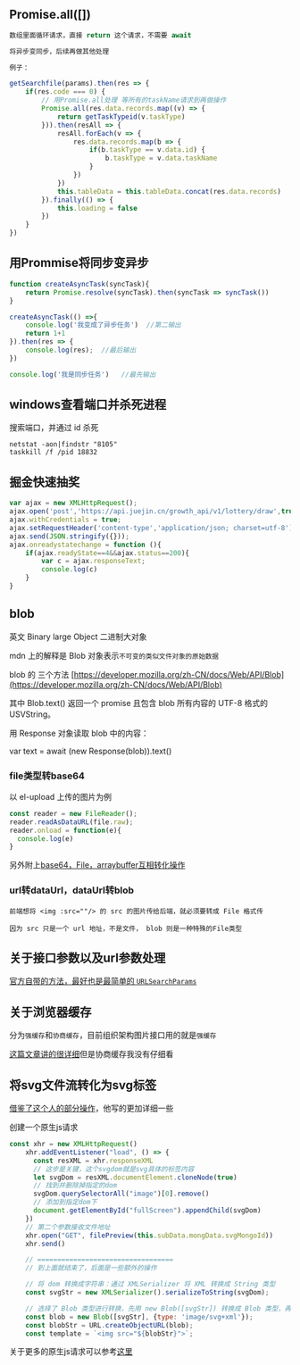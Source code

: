 ## Promise.all([])
```js
数组里面循环请求，直接 return 这个请求，不需要 await

将异步变同步，后续再做其他处理

例子：

getSearchfile(params).then(res => {
    if(res.code === 0) {
        // 用Promise.all处理 等所有的taskName请求到再做操作
        Promise.all(res.data.records.map((v) => {
            return getTaskTypeid(v.taskType)
        })).then(resAll => {
            resAll.forEach(v => {
                res.data.records.map(b => {
                    if(b.taskType == v.data.id) {
                        b.taskType = v.data.taskName
                    }
                })
            })
            this.tableData = this.tableData.concat(res.data.records)
        }).finally(() => {
            this.loading = false
        })
    }
})
```

## 用Prommise将同步变异步
```js
function createAsyncTask(syncTask){
    return Promise.resolve(syncTask).then(syncTask => syncTask())
}

createAsyncTask(() =>{
    console.log('我变成了异步任务')  //第二输出
    return 1+1
}).then(res => {
    console.log(res);  //最后输出
})

console.log('我是同步任务')   //最先输出
```

## windows查看端口并杀死进程

搜索端口，并通过 id 杀死
```
netstat -aon|findstr "8105"
taskkill /f /pid 18832
```

## 掘金快速抽奖
```js
var ajax = new XMLHttpRequest();
ajax.open('post','https://api.juejin.cn/growth_api/v1/lottery/draw',true);
ajax.withCredentials = true;
ajax.setRequestHeader('content-type','application/json; charset=utf-8');
ajax.send(JSON.stringify({}));
ajax.onreadystatechange = function (){
    if(ajax.readyState==4&&ajax.status==200){
        var c = ajax.responseText;
        console.log(c)
    }
}
```

## blob
英文 Binary large Object 二进制大对象

mdn 上的解释是 Blob 对象表示`不可变的类似文件对象的原始数据`

blob 的 三个方法 [https://developer.mozilla.org/zh-CN/docs/Web/API/Blob](https://developer.mozilla.org/zh-CN/docs/Web/API/Blob)

其中 Blob.text() 返回一个 promise 且包含 blob 所有内容的 UTF-8 格式的 USVString。

用 Response 对象读取 blob 中的内容：

var text = await (new Response(blob)).text() 

### file类型转base64
以 el-upload 上传的图片为例
```js
const reader = new FileReader();
reader.readAsDataURL(file.raw);
reader.onload = function(e){
  console.log(e)
}
```
另外附上[base64，File，arraybuffer互相转化操作](https://blog.csdn.net/Dalin0929/article/details/127265602)


### url转dataUrl，dataUrl转blob
```
前端想将 <img :src=""/> 的 src 的图片传给后端，就必须要转成 File 格式传

因为 src 只是一个 url 地址，不是文件， blob 则是一种特殊的File类型
```


## 关于接口参数以及url参数处理

[官方自带的方法，最好也是最简单的 `URLSearchParams`](https://developer.mozilla.org/en-US/docs/Web/API/URLSearchParams)

## 关于浏览器缓存
分为`强缓存`和`协商缓存`，目前组织架构图片接口用的就是`强缓存`

[这篇文章讲的很详细](https://blog.csdn.net/weixin_43788494/article/details/108093729)但是协商缓存我没有仔细看

## 将svg文件流转化为svg标签
[借鉴了这个人的部分操作](https://juejin.cn/post/6844903769885376520)，他写的更加详细一些

创建一个原生js请求
```js
const xhr = new XMLHttpRequest()
    xhr.addEventListener("load", () => {
      const resXML = xhr.responseXML
      // 这步是关键，这个svgdom就是svg具体的标签内容
      let svgDom = resXML.documentElement.cloneNode(true)
      // 找到并删除掉指定的dom
      svgDom.querySelectorAll("image")[0].remove()
      // 添加到指定dom下
      document.getElementById("fullScreen").appendChild(svgDom)
    })
    // 第二个参数接收文件地址
    xhr.open("GET", filePreview(this.subData.mongData.svgMongoId))
    xhr.send()

    // ==================================
    // 到上面就结束了，后面是一些额外的操作

    // 将 dom 转换成字符串：通过 XMLSerializer 将 XML 转换成 String 类型
    const svgStr = new XMLSerializer().serializeToString(svgDom);

    // 选择了 Blob 类型进行转换，先用 new Blob([svgStr]) 转换成 Blob 类型，再通过 URL.createObjectURL(blob) 方法将字符串转换成 Blob 类型 URL 传入
    const blob = new Blob([svgStr], {type: 'image/svg+xml'});
    const blobStr = URL.createObjectURL(blob);
    const template = `<img src="${blobStr}">`;

```

关于更多的原生js请求可以参考[这里](https://blog.csdn.net/SK_study/article/details/123768485)